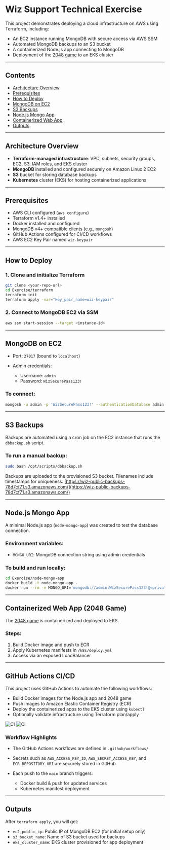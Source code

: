 # Wiz Support Technical Exercise

This project demonstrates deploying a cloud infrastructure on AWS using Terraform, including:

* An EC2 instance running MongoDB with secure access via AWS SSM
* Automated MongoDB backups to an S3 bucket
* A containerized Node.js app connecting to MongoDB
* Deployment of the [2048 game](https://github.com/gabrielecirulli/2048) to an EKS cluster

---

## Contents

* [Architecture Overview](#architecture-overview)
* [Prerequisites](#prerequisites)
* [How to Deploy](#how-to-deploy)
* [MongoDB on EC2](#mongodb-on-ec2)
* [S3 Backups](#s3-backups)
* [Node.js Mongo App](#nodejs-mongo-app)
* [Containerized Web App](#containerized-web-app)
* [Outputs](#outputs)

---

## Architecture Overview

* **Terraform-managed infrastructure**: VPC, subnets, security groups, EC2, S3, IAM roles, and EKS cluster
* **MongoDB** installed and configured securely on Amazon Linux 2 EC2
* **S3** bucket for storing database backups
* **Kubernetes** cluster (EKS) for hosting containerized applications

---

## Prerequisites

* AWS CLI configured (`aws configure`)
* Terraform v1.4+ installed
* Docker installed and configured
* MongoDB v4+ compatible clients (e.g., `mongosh`)
* GitHub Actions configured for CI/CD workflows
* AWS EC2 Key Pair named `wiz-keypair`

---

## How to Deploy

### 1. Clone and initialize Terraform

```bash
git clone <your-repo-url>
cd Exercise/terraform
terraform init
terraform apply -var="key_pair_name=wiz-keypair"
```

### 2. Connect to MongoDB EC2 via SSM

```bash
aws ssm start-session --target <instance-id>
```

---

## MongoDB on EC2

* Port: `27017` (bound to `localhost`)
* Admin credentials:

  * Username: `admin`
  * Password: `WizSecurePass123!`

### To connect:

```bash
mongosh -u admin -p 'WizSecurePass123!' --authenticationDatabase admin
```

---

## S3 Backups

Backups are automated using a cron job on the EC2 instance that runs the `dbbackup.sh` script.

### To run a manual backup:

```bash
sudo bash /opt/scripts/dbbackup.sh
```

Backups are uploaded to the provisioned S3 bucket. Filenames include timestamps for uniqueness.
[https://wiz-public-backups-78d7cf71.s3.amazonaws.com/](https://wiz-public-backups-78d7cf71.s3.amazonaws.com/)

---

## Node.js Mongo App

A minimal Node.js app (`node-mongo-app`) was created to test the database connection.

### Environment variables:

* `MONGO_URI`: MongoDB connection string using admin credentials

### To build and run locally:

```bash
cd Exercise/node-mongo-app
docker build -t node-mongo-app .
docker run --rm -e MONGO_URI='mongodb://admin:WizSecurePass123!@<private-ip>:27017/admin' node-mongo-app
```

---

## Containerized Web App (2048 Game)

The [2048 game](https://github.com/gabrielecirulli/2048) is containerized and deployed to EKS.

### Steps:

1. Build Docker image and push to ECR
2. Apply Kubernetes manifests in `/k8s/deploy.yml`
3. Access via an exposed LoadBalancer

---

## GitHub Actions CI/CD

This project uses GitHub Actions to automate the following workflows:

* Build Docker images for the Node.js app and 2048 game
* Push images to Amazon Elastic Container Registry (ECR)
* Deploy the containerized apps to the EKS cluster using `kubectl`
* Optionally validate infrastructure using Terraform plan/apply

![CI](https://github.com/your-username/wiz-project/actions/workflows/deploy.yml/badge.svg)
![CI](https://github.com/your-username/wiz-project/actions/workflowsterraform.yml/badge.svg)

### Workflow Highlights

* The GitHub Actions workflows are defined in `.github/workflows/`
* Secrets such as `AWS_ACCESS_KEY_ID`, `AWS_SECRET_ACCESS_KEY`, and `ECR_REPOSITORY_URI` are securely stored in GitHub
* Each push to the `main` branch triggers:

  * Docker build & push for updated services
  * Kubernetes manifest deployment

---

## Outputs

After `terraform apply`, you will get:

* `ec2_public_ip`: Public IP of MongoDB EC2 (for initial setup only)
* `s3_bucket_name`: Name of S3 bucket used for backups
* `eks_cluster_name`: EKS cluster provisioned for app deployment